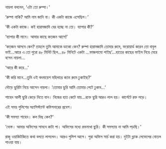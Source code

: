 নায়লা বললেন, ‘এটা তো রুম্পা।’

‘রুম্পা নাকি? আমি নাম জানি না। কী একটা কাজে এসেছিল।’

‘কী একটা কাজে। কই হারামজাদি বের হচ্ছে না তো। ব্যাপার কী?’

‘ব্যাপার কী মানে। আমার কাছে কতজন আসে!’

‘কতজন আসবে কেন? তাহলে তুমি আমাকে ডাকো কেন? রুম্পা হারামজাদি তোমার রুমে, ফরোয়ার্ড করেন তো বাবুল ভাই...আরে এ তো পুরো ৪৮ মিনিট ছিল...৪৮ মিনিটে একটা ...ফাজলামো পাইছ’...হাতের কাছের ফাইল নিয়ে মেরে বসেন নায়লা...

‘আরে কী করে...’

‘কী করি মানে...তুমি ওই বদমায়েশ মহিলারে ক্যান রুমে ঢুকাইছ?’

দৌড়ে ছুরিটা নিয়ে আসেন নায়লা। ‘তোমার ছুরি আমি তোমার পেটে ঢুকাব...’

শাহেদ আলী ছুরি কেড়ে নিতে যান। নিজের হাত কেটে যায়...রক্তে ছুরি আরও লাল হয়। কার্পেটে রক্ত পড়ে।

এই সময় পুলিশের অ্যাসিস্ট্যান্ট কমিশনারের প্রবেশ।

‘কী সমস্যা শাহেদ। কল দিছ কেন?’

‘দোস্ত। আমার অফিসের সামনে কাটা পা। অফিসের মধ্যে রক্তমাখা ছুরি। কী সমস্যায় না আমি পড়ছি।’

রাজু ওয়াকিটকিতে কথা বলতে লাগলেন। আরও পুলিশ আসে। পুরা অফিস সার্চ করা হয়। দুইটা ব্ল্যাক লেভেলের বোতল পাওয়া যায়।
